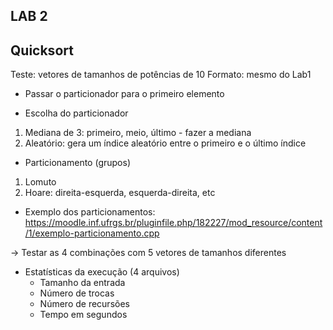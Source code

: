 ## LAB 2
## Quicksort

Teste: vetores de tamanhos de potências de 10
Formato: mesmo do Lab1

- Passar o particionador para o primeiro elemento

- Escolha do particionador
1. Mediana de 3: primeiro, meio, último - fazer a mediana
2. Aleatório: gera um índice aleatório entre o primeiro e o último índice

- Particionamento (grupos)
1. Lomuto
2. Hoare: direita-esquerda, esquerda-direita, etc
* Exemplo dos particionamentos: https://moodle.inf.ufrgs.br/pluginfile.php/182227/mod_resource/content/1/exemplo-particionamento.cpp

-> Testar as 4 combinações com 5 vetores de tamanhos diferentes

- Estatísticas da execução (4 arquivos)
    * Tamanho da entrada
    * Número de trocas
    * Número de recursões
    * Tempo em segundos
